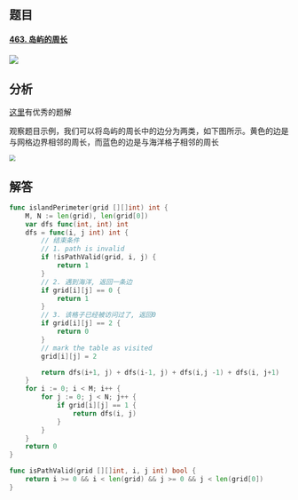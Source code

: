## 题目

#### [463. 岛屿的周长](https://leetcode-cn.com/problems/island-perimeter/)

![](C:\Users\26646\Desktop\牛客网刷题笔记\Pictures\463-岛屿的周长.png)



## 分析

[这里](https://leetcode-cn.com/problems/number-of-islands/solution/dao-yu-lei-wen-ti-de-tong-yong-jie-fa-dfs-bian-li-/)有优秀的题解

观察题目示例，我们可以将岛屿的周长中的边分为两类，如下图所示。黄色的边是与网格边界相邻的周长，而蓝色的边是与海洋格子相邻的周长

<img src="C:\Users\26646\Desktop\牛客网刷题笔记\Pictures\463-岛屿的周长-题解1.jpg" style="zoom:67%;" />

## 解答

```go
func islandPerimeter(grid [][]int) int {
    M, N := len(grid), len(grid[0])
    var dfs func(int, int) int
    dfs = func(i, j int) int {
        // 结束条件
        // 1. path is invalid
        if !isPathValid(grid, i, j) {
            return 1
        }
        // 2. 遇到海洋, 返回一条边
        if grid[i][j] == 0 {
            return 1
        }
        // 3. 该格子已经被访问过了, 返回0
        if grid[i][j] == 2 {
            return 0
        }
        // mark the table as visited
        grid[i][j] = 2

        return dfs(i+1, j) + dfs(i-1, j) + dfs(i,j -1) + dfs(i, j+1)
    }
    for i := 0; i < M; i++ {
        for j := 0; j < N; j++ {
            if grid[i][j] == 1 {
                return dfs(i, j)
            }
        }
    }
    return 0
}

func isPathValid(grid [][]int, i, j int) bool {
    return i >= 0 && i < len(grid) && j >= 0 && j < len(grid[0])
}
```

